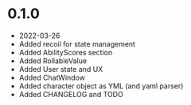 # 0.1.0
- 2022-03-26
- Added recoil for state management
- Added AbilityScores section
- Added RollableValue
- Added User state and UX
- Added ChatWindow
- Added character object as YML (and yaml parser)
- Added CHANGELOG and TODO